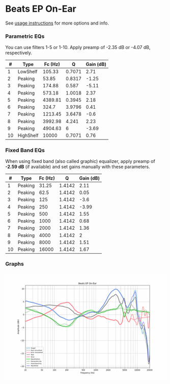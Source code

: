 # Beats EP On-Ear
See [usage instructions](https://github.com/jaakkopasanen/AutoEq#usage) for more options and info.

### Parametric EQs
You can use filters 1-5 or 1-10. Apply preamp of -2.35 dB or -4.07 dB, respectively.

|   # | Type      |   Fc (Hz) |      Q |   Gain (dB) |
|-----|-----------|-----------|--------|-------------|
|   1 | LowShelf  |    105.33 | 0.7071 |        2.71 |
|   2 | Peaking   |     53.85 | 0.8317 |       -1.25 |
|   3 | Peaking   |    174.88 | 0.587  |       -5.11 |
|   4 | Peaking   |    573.18 | 1.0018 |        2.37 |
|   5 | Peaking   |   4389.81 | 0.3945 |        2.18 |
|   6 | Peaking   |    324.7  | 3.9796 |        0.41 |
|   7 | Peaking   |   1213.45 | 3.6478 |       -0.6  |
|   8 | Peaking   |   3992.98 | 4.241  |        2.23 |
|   9 | Peaking   |   4904.63 | 6      |       -3.69 |
|  10 | HighShelf |  10000    | 0.7071 |        0.76 |

### Fixed Band EQs
When using fixed band (also called graphic) equalizer, apply preamp of **-2.59 dB** (if available) and set gains manually with these parameters.

|   # | Type    |   Fc (Hz) |      Q |   Gain (dB) |
|-----|---------|-----------|--------|-------------|
|   1 | Peaking |     31.25 | 1.4142 |        2.11 |
|   2 | Peaking |     62.5  | 1.4142 |        0.05 |
|   3 | Peaking |    125    | 1.4142 |       -3.6  |
|   4 | Peaking |    250    | 1.4142 |       -3.99 |
|   5 | Peaking |    500    | 1.4142 |        1.55 |
|   6 | Peaking |   1000    | 1.4142 |        0.68 |
|   7 | Peaking |   2000    | 1.4142 |        1.36 |
|   8 | Peaking |   4000    | 1.4142 |        2    |
|   9 | Peaking |   8000    | 1.4142 |        1.51 |
|  10 | Peaking |  16000    | 1.4142 |        1.67 |

### Graphs
![](./Beats%20EP%20On-Ear.png)
